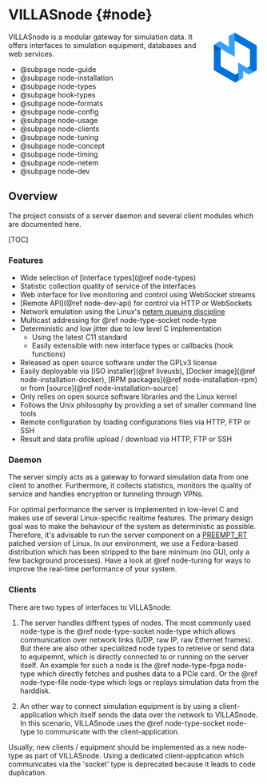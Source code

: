 # VILLASnode {#node}

<img src="images/logos/villas_node.svg" width="100" align="right" />

VILLASnode is a modular gateway for simulation data. It offers interfaces to simulation equipment, databases and web services.

- @subpage node-guide
- @subpage node-installation
- @subpage node-types
- @subpage hook-types
- @subpage node-formats
- @subpage node-config
- @subpage node-usage
- @subpage node-clients
- @subpage node-tuning
- @subpage node-concept
- @subpage node-timing
- @subpage node-netem
- @subpage node-dev

## Overview

The project consists of a server daemon and several client modules which are documented here.

[TOC]

### Features

- Wide selection of [interface types](@ref node-types)
- Statistic collection quality of service of the interfaces
- Web interface for live monitoring and control using WebSocket streams
- [Remote API](@ref node-dev-api) for control via HTTP or WebSockets
- Network emulation using the Linux's [netem queuing discipline](https://wiki.linuxfoundation.org/networking/netem)
- Multicast addressing for @ref node-type-socket node-type
- Deterministic and low jitter due to low level C implementation
  - Using the latest C11 standard
  - Easily extensible with new interface types or callbacks (hook functions)
- Released as open source software under the GPLv3 license
- Easily deployable via [ISO installer](@ref liveusb), [Docker image](@ref node-installation-docker), [RPM packages](@ref node-installation-rpm) or from [source](@ref node-installation-source)
- Only relies on open source software libraries and the Linux kernel
- Follows the Unix philosophy by providing a set of smaller command line tools
- Remote configuration by loading configurations files via HTTP, FTP or SSH
- Result and data profile upload / download via HTTP, FTP or SSH

### Daemon

The server simply acts as a gateway to forward simulation data from one client to another.
Furthermore, it collects statistics, monitors the quality of service and handles encryption or tunneling through VPNs.

For optimal performance the server is implemented in low-level C and makes use of several Linux-specific realtime features.
The primary design goal was to make the behaviour of the system as deterministic as possible.
Therefore, it's advisable to run the server component on a [PREEMPT_RT](https://rt.wiki.kernel.org/index.php/CONFIG_PREEMPT_RT_Patch) patched version of Linux. In our environment, we use a Fedora-based distribution which has been stripped to the bare minimum (no GUI, only a few background processes).
Have a look at @ref node-tuning for ways to improve the real-time performance of your system.

### Clients

There are two types of interfaces to VILLASnode:

1.  The server handles diffrent types of nodes.
    The most commonly used node-type is the @ref node-type-socket node-type which allows communication over network links (UDP, raw IP, raw Ethernet frames).
    But there are also other specialized node types to retreive or send data to equipemnt, which is directly connected to or running on the server itself.
    An example for such a node is the  @ref node-type-fpga node-type which directly fetches and pushes data to a PCIe card.
    Or the @ref node-type-file node-type which logs or replays simulation data from the harddisk.

2. An other way to connect simulation equipment is by using a client-application which itself sends the data over the network to VILLASnode.
    In this scenario, VILLASnode uses the @ref node-type-socket node-type to communicate with the client-application.

Usually, new clients / equipment should be implemented as a new node-type as part of VILLASnode.
Using a dedicated client-application which communicates via the 'socket' type is deprecated because it leads to code duplication.
